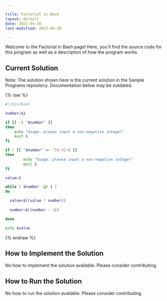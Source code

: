 ```yaml
---

title: Factorial in Bash
layout: default
date: 2022-04-28
last-modified: 2022-04-29

---
```


Welcome to the Factorial in Bash page! Here, you'll find the source code for this program as well as a description of how the program works.

## Current Solution

Note: The solution shown here is the current solution in the Sample Programs repository. Documentation below may be outdated.

{% raw %}

```Bash
#!/bin/bash

number=$1

if [[ -z "$number" ]]
then
	echo "Usage: please input a non-negative integer"
	exit 1
fi

if ! [[ "$number" =~ ^[0-9]+$ ]]  
then 
        echo "Usage: please input a non-negative integer"
        exit 1
fi

value=1

while [ $number -gt 1 ]
do

  value=$((value * number))
 
  number=$((number - 1))

done

echo $value

```

{% endraw %}

## How to Implement the Solution

No how to implement the solution available. Please consider contributing.

## How to Run the Solution

No how to run the solution available. Please consider contributing.
